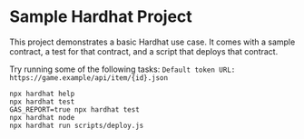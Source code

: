 # Sample Hardhat Project

This project demonstrates a basic Hardhat use case. It comes with a sample contract, a test for that contract, and a script that deploys that contract.

Try running some of the following tasks:
```Default token URL: https://game.example/api/item/{id}.json```

```shell
npx hardhat help
npx hardhat test
GAS_REPORT=true npx hardhat test
npx hardhat node
npx hardhat run scripts/deploy.js
```
